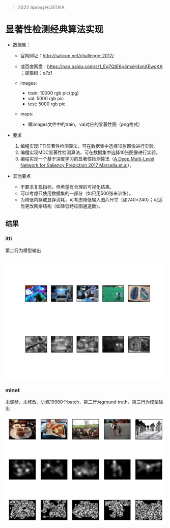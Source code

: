 > 2022 Spring HUSTAIA

# 显著性检测经典算法实现


- 数据集：

  - 官网网址：http://salicon.net/challenge-2017/

  - 或百度网盘：https://pan.baidu.com/s/1_Eg7QtE6p4mxH4xnXEwoKA ；提取码：q7z1 

  - images:
    - train: 10000 rgb pic(jpg)
    - val: 5000 rgb pic
    - test: 5000 rgb pic
  - maps:
    - 跟images文件中的train，val对应的显著性图（png格式）

- 要求
  1. 编程实现ITTI显著性检测算法，可在数据集中选择10张图像进行实验。
  2. 编程实现MDC显著性检测算法，可在数据集中选择10张图像进行实验。
  3. 编程实现一个基于深度学习的显著性检测算法（[A Deep Multi-Level Network for Saliency Prediction 2017 Marcella.et.al](https://arxiv.org/pdf/1609.01064.pdf)）。

- 其他要点
  - 不要求复现指标，但希望有合理的可视化结果。
  - 可以考虑只使用数据集的一部分（如只用500张来训练）。
  - 为降低内存或显存消耗，可考虑降低输入图片尺寸（如240×240）；可适当更改网络结构（如降低特征图通道数）。

## 结果
### itti
第二行为模型输出

![结果](./itti/res.jpg)

### mlnet
未调参，未修改，训练19980个batch，第二行为ground truth，第三行为模型输出

![结果](./README.asset/mlnet_rest.png)
